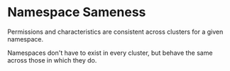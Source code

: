 # Namespace Sameness

Permissions and characteristics are consistent across clusters for a given namespace.

Namespaces don't have to exist in every cluster, but behave the same across those in which they do.